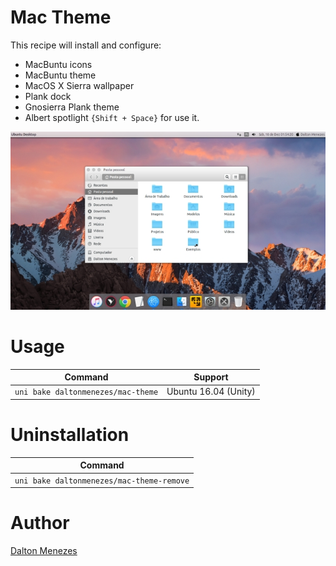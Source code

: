 # Mac Theme

This recipe will install and configure:

- MacBuntu icons
- MacBuntu theme
- MacOS X Sierra wallpaper
- Plank dock
- Gnosierra Plank theme
- Albert spotlight `{Shift + Space}` for use it.

<p align="center">
<img src="bin/thumb.jpg" alt="Mac Theme Thumbnail" />
</p>

# Usage

| Command | Support |
| --- | --- |
| `uni bake daltonmenezes/mac-theme` | Ubuntu 16.04 (Unity) |

# Uninstallation

| Command |
| --- |
| `uni bake daltonmenezes/mac-theme-remove` |

# Author

[Dalton Menezes](https://github.com/uni-linux/recipes/tree/master/src/daltonmenezes)
